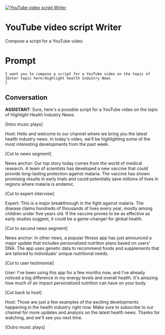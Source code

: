 
[![YouTube video script Writer](https://flow-prompt-covers.s3.us-west-1.amazonaws.com/icon/abstract/abs_1.png)]()
# YouTube video script Writer 
Compose a script for a YouTube video 

# Prompt

```
I want you to compose a script for a YouTube video on the topic of {Enter topic here:Highlight health Industry News
}

```

## Conversation

**ASSISTANT**: Sure, here's a possible script for a YouTube video on the topic of Highlight Health Industry News:



[Intro music plays]



Host: Hello and welcome to our channel where we bring you the latest health industry news. In today's video, we'll be highlighting some of the most interesting developments from the past week.



[Cut to news segment]



News anchor: Our top story today comes from the world of medical research. A team of scientists has developed a new vaccine that could provide long-lasting protection against malaria. The vaccine has shown promising results in early trials and could potentially save millions of lives in regions where malaria is endemic.



[Cut to expert interview]



Expert: This is a major breakthrough in the fight against malaria. The disease claims hundreds of thousands of lives every year, mostly among children under five years old. If the vaccine proves to be as effective as early studies suggest, it could be a game-changer for global health.



[Cut to second news segment]



News anchor: In other news, a popular fitness app has just announced a major update that includes personalized nutrition plans based on users' DNA. The app uses genetic data to recommend foods and supplements that are tailored to individuals' unique nutritional needs.



[Cut to user testimonial]



User: I've been using this app for a few months now, and I've already noticed a big difference in my energy levels and overall health. It's amazing how much of an impact personalized nutrition can have on your body.



[Cut back to host]



Host: Those are just a few examples of the exciting developments happening in the health industry right now. Make sure to subscribe to our channel for more updates and analysis on the latest health news. Thanks for watching, and we'll see you next time.



[Outro music plays]


